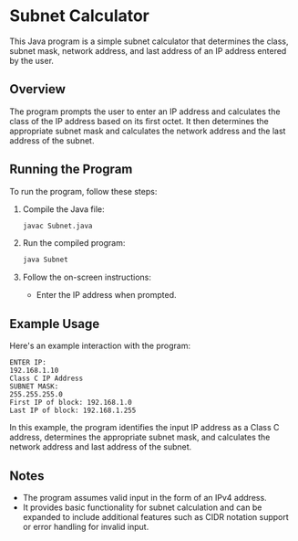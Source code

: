 # Subnet Calculator

This Java program is a simple subnet calculator that determines the class, subnet mask, network address, and last address of an IP address entered by the user.

## Overview

The program prompts the user to enter an IP address and calculates the class of the IP address based on its first octet. It then determines the appropriate subnet mask and calculates the network address and the last address of the subnet.

## Running the Program

To run the program, follow these steps:

1. Compile the Java file:
   ```sh
   javac Subnet.java
   ```

2. Run the compiled program:
   ```sh
   java Subnet
   ```

3. Follow the on-screen instructions:
   - Enter the IP address when prompted.

## Example Usage

Here's an example interaction with the program:

```
ENTER IP:
192.168.1.10
Class C IP Address
SUBNET MASK:
255.255.255.0
First IP of block: 192.168.1.0
Last IP of block: 192.168.1.255
```

In this example, the program identifies the input IP address as a Class C address, determines the appropriate subnet mask, and calculates the network address and last address of the subnet.

## Notes

- The program assumes valid input in the form of an IPv4 address.
- It provides basic functionality for subnet calculation and can be expanded to include additional features such as CIDR notation support or error handling for invalid input.
